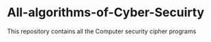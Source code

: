 # All-algorithms-of-Cyber-Secuirty
This repository contains all the Computer security cipher programs 
